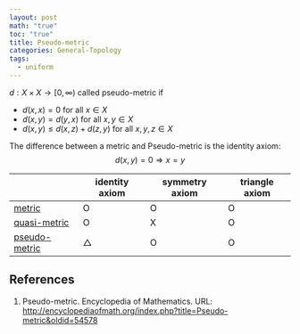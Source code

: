 ```yaml
---
layout: post
math: "true"
toc: "true"
title: Pseudo-metric
categories: General-Topology
tags:
  - uniform
---
```

${ d: X \times X \to [0, \infty)}$ called pseudo-metric if
- ${ d(x,x) = 0}$ for all ${ x \in X }$
- ${ d(x,y) = d(y,x) }$ for all ${ x,y \in X }$
- ${ d(x,y) \le d(x,z) + d(z,y) }$ for all ${ x,y,z \in X }$

The difference between a metric and Pseudo-metric is the identity axiom:
$$ d(x,y) =0 \Rightarrow x =y $$

|  | identity axiom | symmetry axiom | triangle axiom |
| ---- | ---- | ---- | ---- |
| [metric](https://paraconsistent.github.io/general-topology/2023/02/23/metric.html) | O | O | O |
| [quasi-metric](https://paraconsistent.github.io/general-topology/2024/02/23/Quasi-metric.html) | O | X | O |
| [pseudo-metric](https://paraconsistent.github.io/general-topology/2024/02/23/Pseudo-metric.html) | △ | O | O |

## References

1. Pseudo-metric. Encyclopedia of Mathematics. URL: http://encyclopediaofmath.org/index.php?title=Pseudo-metric&oldid=54578
